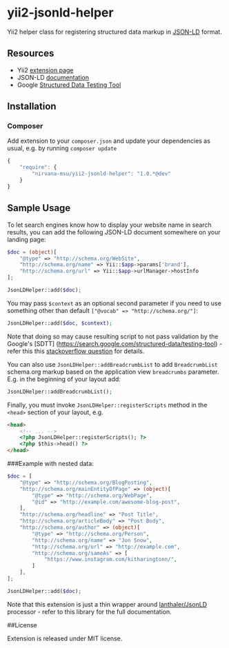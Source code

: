 yii2-jsonld-helper
================

Yii2 helper class for registering structured data markup in [JSON-LD](http://json-ld.org/) format.

## Resources
 * Yii2 [extension page](http://www.yiiframework.com/extension/yii2-jsonld-helper)
 * JSON-LD [documentation](http://json-ld.org/learn.html)
 * Google [Structured Data Testing Tool](https://search.google.com/structured-data/testing-tool)

## Installation

### Composer

Add extension to your `composer.json` and update your dependencies as usual, e.g. by running `composer update`
```js
{
    "require": {
        "nirvana-msu/yii2-jsonld-helper": "1.0.*@dev"
    }
}
```

## Sample Usage

To let search engines know how to display your website name in search results,
you can add the following JSON-LD document somewhere on your landing page:

```php
$doc = (object)[
    "@type" => "http://schema.org/WebSite",
    "http://schema.org/name" => Yii::$app->params['brand'],
    "http://schema.org/url" => Yii::$app->urlManager->hostInfo
];

JsonLDHelper::add($doc);
```

You may  pass `$context` as an optional second parameter if you need to use something other than default `["@vocab" => "http://schema.org/"]`:

```php
JsonLDHelper::add($doc, $context);
```

Note that doing so may cause resulting script to not pass validation by the Google's [SDTT] (https://search.google.com/structured-data/testing-tool) - refer this this [stackoverflow question](http://stackoverflow.com/questions/35879351/google-structured-data-testing-tool-fails-to-validate-type-as-an-alias-of-type) for details.

You can also use `JsonLDHelper::addBreadcrumbList` to add `BreadcrumbList` schema.org markup 
based on the application view `breadcrumbs` parameter. E.g. in the beginning of your layout add:

```php
JsonLDHelper::addBreadcrumbList();
```

Finally, you must invoke `JsonLDHelper::registerScripts` method in the `<head>` section of your layout, e.g.

```html
<head>
    <!-- ... -->
    <?php JsonLDHelper::registerScripts(); ?>
    <?php $this->head() ?>
</head>
```

###Example with nested data:

```php
$doc = [
    "@type" => "http://schema.org/BlogPosting",
    "http://schema.org/mainEntityOfPage" => (object)[
        "@type" => "http://schema.org/WebPage",
        "@id" => "http://example.com/awesome-blog-post",
    ],
    "http://schema.org/headline" => "Post Title",
    "http://schema.org/articleBody" => "Post Body",
    "http://schema.org/author" => (object)[
        "@type" => "http://schema.org/Person",
        "http://schema.org/name" => "Jon Snow",
        "http://schema.org/url" => "http://example.com",
        "http://schema.org/sameAs" => [
            "https://www.instagram.com/kitharingtonn/",
        ]
    ],
];

JsonLDHelper::add($doc);
```

Note that this extension is just a thin wrapper around [lanthaler/JsonLD](https://github.com/lanthaler/JsonLD) processor - refer to this library for the full documentation.

##License

Extension is released under MIT license.
